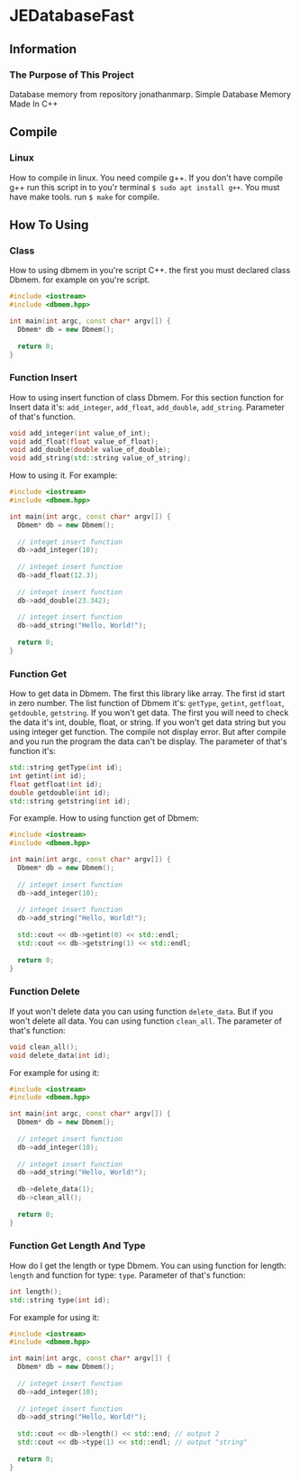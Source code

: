 # JEDatabaseFast

## Information

### The Purpose of This Project
Database memory from repository jonathanmarp.
Simple Database Memory Made In C++

## Compile

### Linux
How to compile in linux. You need compile g++. If you don't have
compile g++ run this script in to you'r terminal `$ sudo apt install g++`.
You must have make tools. run `$ make` for compile.

## How To Using

### Class
How to using dbmem in you're script C++. the first you must declared
class Dbmem. for example on you're script.
```CPP
#include <iostream>
#include <dbmem.hpp>

int main(int argc, const char* argv[]) {
  Dbmem* db = new Dbmem();
  
  return 0;
}
```

### Function Insert
How to using insert function of class Dbmem. For this section function for
Insert data it's: `add_integer`, `add_float`, `add_double`, `add_string`.
Parameter of that's function.
```CPP
void add_integer(int value_of_int);
void add_float(float value_of_float);
void add_double(double value_of_double);
void add_string(std::string value_of_string);
```

How to using it. For example:
```CPP
#include <iostream>
#include <dbmem.hpp>

int main(int argc, const char* argv[]) {
  Dbmem* db = new Dbmem();
  
  // integet insert function
  db->add_integer(10);
  
  // integet insert function
  db->add_float(12.3);
  
  // integet insert function
  db->add_double(23.342);
  
  // integet insert function
  db->add_string("Hello, World!");
  
  return 0;
}
```

### Function Get
How to get data in Dbmem. The first this library like array. The first id start in zero number.
The list function of Dbmem it's: `getType`, `getint`, `getfloat`, `getdouble`, `getstring`. If
you won't get data. The first you will need to check the data it's int, double, float, or string.
If you won't get data string but you using integer get function. The compile not display error.
But after compile and you run the program the data can't be display.
The parameter of that's function it's:
```CPP
std::string getType(int id);
int getint(int id);
float getfloat(int id);
double getdouble(int id);
std::string getstring(int id);
```

For example. How to using function get of Dbmem:
```CPP
#include <iostream>
#include <dbmem.hpp>

int main(int argc, const char* argv[]) {
  Dbmem* db = new Dbmem();
  
  // integet insert function
  db->add_integer(10);
  
  // integet insert function
  db->add_string("Hello, World!");
  
  std::cout << db->getint(0) << std::endl;
  std::cout << db->getstring(1) << std::endl;
  
  return 0;
}
```


### Function Delete
If yout won't delete data you can using function `delete_data`. But if you won't delete all data.
You can using function `clean_all`. The parameter of that's function:
```CPP
void clean_all();
void delete_data(int id);
```

For example for using it:
```CPP
#include <iostream>
#include <dbmem.hpp>

int main(int argc, const char* argv[]) {
  Dbmem* db = new Dbmem();
  
  // integet insert function
  db->add_integer(10);
  
  // integet insert function
  db->add_string("Hello, World!");
  
  db->delete_data(1);
  db->clean_all();
  
  return 0;
}
```

### Function Get Length And Type
How do I get the length or type Dbmem.
You can using function for length: `length` and function for type: `type`.
Parameter of that's function:
```CPP
int length();
std::string type(int id);
```

For example for using it:
```CPP
#include <iostream>
#include <dbmem.hpp>

int main(int argc, const char* argv[]) {
  Dbmem* db = new Dbmem();
  
  // integet insert function
  db->add_integer(10);
  
  // integet insert function
  db->add_string("Hello, World!");
  
  std::cout << db->length() << std::end; // output 2
  std::cout << db->type(1) << std::endl; // output "string"
  
  return 0;
}
```
